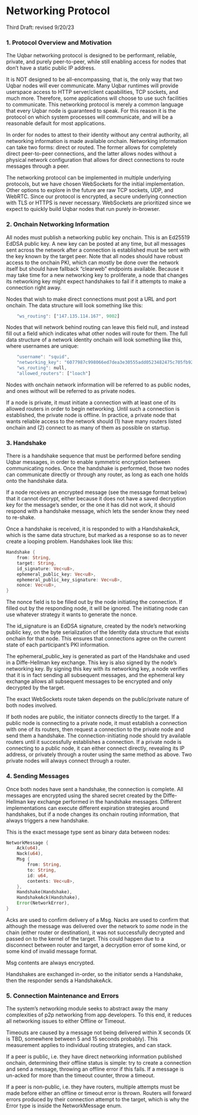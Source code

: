 # Networking Protocol

Third Draft: revised 9/20/23

### 1. Protocol Overview and Motivation

The Uqbar networking protocol is designed to be performant, reliable, private, and purely peer-to-peer, while still enabling access for nodes that don’t have a static public IP address.

It is NOT designed to be all-encompassing, that is, the only way that two Uqbar nodes will ever communicate. Many Uqbar runtimes will provide userspace access to HTTP server/client capabilities, TCP sockets, and much more. Therefore, some applications will choose to use such facilities to communicate. This networking protocol is merely a common language that every Uqbar node is guaranteed to speak. For this reason it is the protocol on which system processes will communicate, and will be a reasonable default for most applications.

In order for nodes to attest to their identity without any central authority, all networking information is made available onchain. Networking information can take two forms: direct or routed. The former allows for completely direct peer-to-peer connections, and the latter allows nodes without a physical network configuration that allows for direct connections to route messages through a peer.

The networking protocol can be implemented in multiple underlying protocols, but we have chosen WebSockets for the initial implementation. Other options to explore in the future are raw TCP sockets, UDP, and WebRTC. Since our protocol is encrypted, a secure underlying connection with TLS or HTTPS is never necessary. WebSockets are prioritized since we expect to quickly build Uqbar nodes that run purely in-browser.

### 2. Onchain Networking Information

All nodes must publish a networking public key onchain. This is an Ed25519 EdDSA public key. A new key can be posted at any time, but all messages sent across the network after a connection is established must be sent with the key known by the target peer. Note that all nodes should have robust access to the onchain PKI, which can mostly be done over the network itself but should have fallback “clearweb” endpoints available. Because it may take time for a new networking key to proliferate, a node that changes its networking key might expect handshakes to fail if it attempts to make a connection right away.

Nodes that wish to make direct connections must post a URL and port onchain. The data structure will look something like this:
```rust
    "ws_routing": ["147.135.114.167", 9002]
```
Nodes that will network behind routing can leave this field null, and instead fill out a field which indicates what other nodes will route for them. The full data structure of a network identity onchain will look something like this, where usernames are unique:
```rust
    "username": "squid",
    "networking_key": "6077987c998066ed7dea3e30555add0523482475c705fb92c0c8e78307b8e62c",
    "ws_routing": null,
    "allowed_routers": ["loach"]
```
Nodes with onchain network information will be referred to as public nodes, and ones without will be referred to as private nodes.

If a node is private, it must initiate a connection with at least one of its allowed routers in order to begin networking. Until such a connection is established, the private node is offline. In practice, a private node that wants reliable access to the network should (1) have many routers listed onchain and (2) connect to as many of them as possible on startup.


### 3. Handshake

There is a handshake sequence that must be performed before sending Uqbar messages, in order to enable symmetric encryption between communicating nodes. Once the handshake is performed, those two nodes can communicate directly or through any router, as long as each one holds onto the handshake data.

If a node receives an encrypted message (see the message format below) that it cannot decrypt, either because it does not have a saved decryption key for the message’s sender, or the one it has did not work, it should respond with a handshake message, which lets the sender know they need to re-shake.

Once a handshake is received, it is responded to with a HandshakeAck, which is the same data structure, but marked as a response so as to never create a looping problem. Handshakes look like this:
```rust
Handshake {
    from: String,
    target: String,
    id_signature: Vec<u8>,
    ephemeral_public_key: Vec<u8>,
    ephemeral_public_key_signature: Vec<u8>,
    nonce: Vec<u8>,
}
```
The nonce field is to be filled out by the node initiating the connection. If filled out by the responding node, it will be ignored. The initiating node can use whatever strategy it wants to generate the nonce.

The id_signature is an EdDSA signature, created by the node’s networking public key, on the byte serialization of the Identity data structure that exists onchain for that node. This ensures that connections agree on the current state of each participant’s PKI information.

The ephemeral_public_key is generated as part of the Handshake and used in a Diffe-Hellman key exchange. This key is also signed by the node’s networking key. By signing this key with its networking key, a node verifies that it is in fact sending all subsequent messages, and the ephemeral key exchange allows all subsequent messages to be encrypted and only decrypted by the target.

The exact WebSockets route taken depends on the public/private nature of both nodes involved.

If both nodes are public, the initiator connects directly to the target. If a public node is connecting to a private node, it must establish a connection with one of its routers, then request a connection to the private node and send them a handshake. The connection-initiating node should try available routers until it successfully establishes a connection. If a private node is connecting to a public node, it can either connect directly, revealing its IP address, or privately through a router using the same method as above.  Two private nodes will always connect through a router.


### 4. Sending Messages

Once both nodes have sent a handshake, the connection is complete. All messages are encrypted using the shared secret created by the Diffe-Hellman key exchange performed in the handshake messages. Different implementations can execute different expiration strategies around handshakes, but if a node changes its onchain routing information, that always triggers a new handshake.

This is the exact message type sent as binary data between nodes:
```rust
NetworkMessage {
    Ack(u64),
    Nack(u64),
    Msg {
        from: String,
        to: String,
        id: u64,
        contents: Vec<u8>,
    },
    Handshake(Handshake),
    HandshakeAck(Handshake),
    Error(NetworkError),
}
```
Acks are used to confirm delivery of a Msg. Nacks are used to confirm that although the message was delivered over the network to *some* node in the chain (either router or destination), it was not successfully decrypted and passed on to the kernel of the target. This could happen due to a disconnect between router and target, a decryption error of some kind, or some kind of invalid message format.

Msg contents are always encrypted.

Handshakes are exchanged in-order, so the initiator sends a Handshake, then the responder sends a HandshakeAck.


### 5. Connection Maintenance and Errors

The system’s networking module seeks to abstract away the many complexities of p2p networking from app developers. To this end, it reduces all networking issues to either Offline or Timeout.

Timeouts are caused by a message not being delivered within X seconds (X is TBD, somewhere between 5 and 15 seconds probably). This measurement applies to individual routing strategies, and can stack.

If a peer is public, i.e. they have direct networking information published onchain, determining their offline status is simple: try to create a connection and send a message, throwing an offline error if this fails. If a message is un-acked for more than the timeout counter, throw a timeout.

If a peer is non-public, i.e. they have routers, multiple attempts must be made before either an offline or timeout error is thrown. Routers will forward errors produced by their connection attempt to the target, which is why the Error type is inside the NetworkMessage enum.

